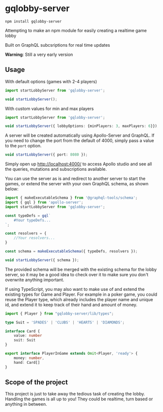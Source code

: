 # gqlobby-server

`npm install gqlobby-server`

Attempting to make an npm module for easily creating a realtime game lobby

Built on GraphQL subcsriptions for real time updates

**Warning**: Still a very early version

## Usage

With default options (games with 2-4 players)

```typescript
import startLobbyServer from 'gqlobby-server';

void startLobbyServer();

```

With custom values for min and max players

```typescript
import startLobbyServer from 'gqlobby-server';

void startLobbyServer({ lobbyOptions: {minPlayers: 3, maxPlayers: 6}});

```

A server will be created automatically using Apollo-Server and GraphQL. If you need to change the port from the default of 4000, simply pass a value to the `port` option.

```typescript
void startLobbyServer({ port: 8080 });
```

Simply open up [http://localhost:4000/](http://localhost:4000/) to access Apollo studio and see all the queries, mutations and subscriptions available.

You can use the server as is and redirect to another server to start the games, or extend the server with your own GraphQL schema, as shown below:

```typescript
import { makeExecutableSchema } from '@graphql-tools/schema';
import { gql } from 'apollo-server';
import startLobbyServer from 'gqlobby-server';

const typeDefs = gql`
    #Your typeDefs...
`;

const resolvers = {
    //Your resolvers...
}

const schema = makeExecutableSchema({ typeDefs, resolvers });

void startLobbyServer({ schema });

```

The provided schema will be merged with the existing schema for the lobby server, so it may be a good idea to check over it to make sure you don't overwrite anything important.

If using TypeScript, you may also want to make use of and extend the existing types for Game and Player. For example in a poker game, you could reuse the Player type, which already includes the player name and unique id, and extend it to keep track of their hand and amount of money.

```typescript
import { Player } from "gqlobby-server/lib/types";

type Suit = 'SPADES' | 'CLUBS' | 'HEARTS' | 'DIAMONDS';

interface Card {
    value: number
    suit: Suit
}

export interface PlayerInGame extends Omit<Player, 'ready'> {
    money: number,
    hand: Card[]
}

```

## Scope of the project

This project is just to take away the tedious task of creating the lobby. Handling the games is all up to you! They could be realtime, turn based or anything in between.

